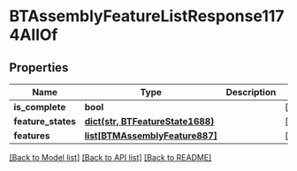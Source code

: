 # BTAssemblyFeatureListResponse1174AllOf

## Properties
Name | Type | Description | Notes
------------ | ------------- | ------------- | -------------
**is_complete** | **bool** |  | [optional] 
**feature_states** | [**dict(str, BTFeatureState1688)**](BTFeatureState1688.md) |  | [optional] 
**features** | [**list[BTMAssemblyFeature887]**](BTMAssemblyFeature887.md) |  | [optional] 

[[Back to Model list]](../README.md#documentation-for-models) [[Back to API list]](../README.md#documentation-for-api-endpoints) [[Back to README]](../README.md)


